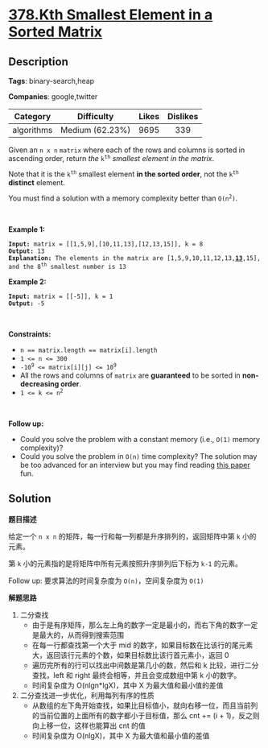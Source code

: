 # [378.Kth Smallest Element in a Sorted Matrix](https://leetcode.com/problems/kth-smallest-element-in-a-sorted-matrix/description/)

## Description

**Tags**: binary-search,heap

**Companies**: google,twitter

|  Category  |   Difficulty    | Likes | Dislikes |
| :--------: | :-------------: | :---: | :------: |
| algorithms | Medium (62.23%) | 9695  |   339    |

<p>Given an <code>n x n</code> <code>matrix</code> where each of the rows and columns is sorted in ascending order, return <em>the</em> <code>k<sup>th</sup></code> <em>smallest element in the matrix</em>.</p>
<p>Note that it is the <code>k<sup>th</sup></code> smallest element <strong>in the sorted order</strong>, not the <code>k<sup>th</sup></code> <strong>distinct</strong> element.</p>
<p>You must find a solution with a memory complexity better than <code>O(n<sup>2</sup>)</code>.</p>
<p>&nbsp;</p>
<p><strong class="example">Example 1:</strong></p>
<pre><code><strong>Input:</strong> matrix = [[1,5,9],[10,11,13],[12,13,15]], k = 8
<strong>Output:</strong> 13
<strong>Explanation:</strong> The elements in the matrix are [1,5,9,10,11,12,13,<u><strong>13</strong></u>,15], and the 8<sup>th</sup> smallest number is 13</code></pre>
<p><strong class="example">Example 2:</strong></p>
<pre><code><strong>Input:</strong> matrix = [[-5]], k = 1
<strong>Output:</strong> -5</code></pre>
<p>&nbsp;</p>
<p><strong>Constraints:</strong></p>
<ul>
  <li><code>n == matrix.length == matrix[i].length</code></li>
  <li><code>1 &lt;= n &lt;= 300</code></li>
  <li><code>-10<sup>9</sup> &lt;= matrix[i][j] &lt;= 10<sup>9</sup></code></li>
  <li>All the rows and columns of <code>matrix</code> are <strong>guaranteed</strong> to be sorted in <strong>non-decreasing order</strong>.</li>
  <li><code>1 &lt;= k &lt;= n<sup>2</sup></code></li>
</ul>
<p>&nbsp;</p>
<p><strong>Follow up:</strong></p>
<ul>
  <li>Could you solve the problem with a constant memory (i.e., <code>O(1)</code> memory complexity)?</li>
  <li>Could you solve the problem in <code>O(n)</code> time complexity? The solution may be too advanced for an interview but you may find reading <a href="http://www.cse.yorku.ca/~andy/pubs/X+Y.pdf" target="_blank">this paper</a> fun.</li>
</ul>

## Solution

**题目描述**

给定一个 `n x n` 的矩阵，每一行和每一列都是升序排列的，返回矩阵中第 `k` 小的元素。

第 `k` 小的元素指的是将矩阵中所有元素按照升序排列后下标为 `k-1` 的元素。

Follow up: 要求算法的时间复杂度为 `O(n)`，空间复杂度为 `O(1)`

**解题思路**

1. 二分查找
   - 由于是有序矩阵，那么左上角的数字一定是最小的，而右下角的数字一定是最大的，从而得到搜索范围
   - 在每一行都查找第一个大于 mid 的数字，如果目标数在比该行的尾元素大，返回该行元素的个数，如果目标数比该行首元素小，返回 0
   - 遍历完所有的行可以找出中间数是第几小的数，然后和 k 比较，进行二分查找，left 和 right 最终会相等，并且会变成数组中第 k 小的数字。
   - 时间复杂度为 O(nlgn*lgX)，其中 X 为最大值和最小值的差值
2. 二分查找进一步优化，利用每列有序的性质
   - 从数组的左下角开始查找，如果比目标值小，就向右移一位，而且当前列的当前位置的上面所有的数字都小于目标值，那么 cnt += (i + 1)，反之则向上移一位，这样也能算出 cnt 的值
   - 时间复杂度为 O(nlgX)，其中 X 为最大值和最小值的差值

